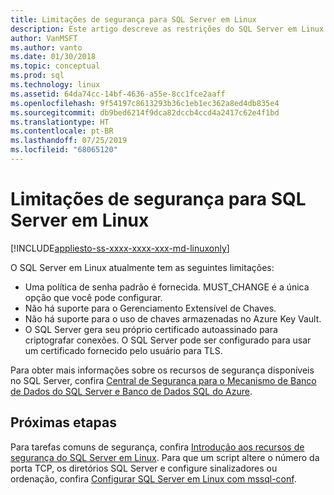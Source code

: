 ```yaml
---
title: Limitações de segurança para SQL Server em Linux
description: Este artigo descreve as restrições do SQL Server em Linux.
author: VanMSFT
ms.author: vanto
ms.date: 01/30/2018
ms.topic: conceptual
ms.prod: sql
ms.technology: linux
ms.assetid: 64da74cc-14bf-4636-a55e-8cc1fce2aaff
ms.openlocfilehash: 9f54197c8613293b36c1eb1ec362a8ed4db835e4
ms.sourcegitcommit: db9bed6214f9dca82dccb4ccd4a2417c62e4f1bd
ms.translationtype: HT
ms.contentlocale: pt-BR
ms.lasthandoff: 07/25/2019
ms.locfileid: "68065120"
---
```

# <a name="security-limitations-for-sql-server-on-linux"></a>Limitações de segurança para SQL Server em Linux

[!INCLUDE[appliesto-ss-xxxx-xxxx-xxx-md-linuxonly](../includes/appliesto-ss-xxxx-xxxx-xxx-md-linuxonly.md)]

O SQL Server em Linux atualmente tem as seguintes limitações:

* Uma política de senha padrão é fornecida. MUST_CHANGE é a única opção que você pode configurar.  
* Não há suporte para o Gerenciamento Extensível de Chaves. 
* Não há suporte para o uso de chaves armazenadas no Azure Key Vault.
* O SQL Server gera seu próprio certificado autoassinado para criptografar conexões. O SQL Server pode ser configurado para usar um certificado fornecido pelo usuário para TLS. 

Para obter mais informações sobre os recursos de segurança disponíveis no SQL Server, confira [Central de Segurança para o Mecanismo de Banco de Dados do SQL Server e Banco de Dados SQL do Azure](../relational-databases/security/security-center-for-sql-server-database-engine-and-azure-sql-database.md).

## <a name="next-steps"></a>Próximas etapas

Para tarefas comuns de segurança, confira [Introdução aos recursos de segurança do SQL Server em Linux](sql-server-linux-security-get-started.md). Para que um script altere o número da porta TCP, os diretórios SQL Server e configure sinalizadores ou ordenação, confira [Configurar SQL Server em Linux com mssql-conf](sql-server-linux-configure-mssql-conf.md).
